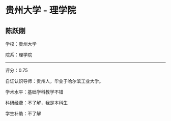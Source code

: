 # 贵州大学 - 理学院

## 陈跃刚

学校：贵州大学

院系：理学院

* * *

评分：0.75

自证认识导师：贵州人，毕业于哈尔滨工业大学。

学术水平：基础学科教学不错

科研经费：不了解，我是本科生

学生补助：不了解